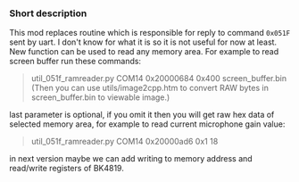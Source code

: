 ### Short description

This mod replaces routine which is responsible for reply to command `0x051F` sent by uart. I don't know for what it is so it is not useful for now at least. New function can be used to read any memory area. For example to read screen buffer run these commands:

> util_051f_ramreader.py COM14 0x20000684 0x400 screen_buffer.bin
(Then you can use utils/image2cpp.htm to convert RAW bytes in screen_buffer.bin to viewable image.)


last parameter is optional, if you omit it then you will get raw hex data of selected memory area, for example to read current microphone gain value:


> util_051f_ramreader.py COM14 0x20000ad6 0x1
18


in next version maybe we can add writing to memory address and read/write registers of BK4819.